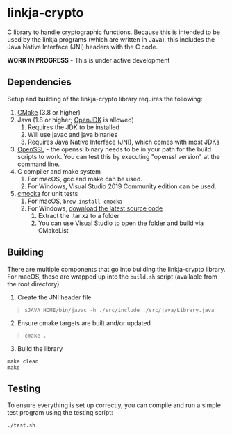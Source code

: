 # linkja-crypto
C library to handle cryptographic functions.  Because this is intended to be used by the
linkja programs (which are written in Java), this includes the Java Native Interface (JNI)
headers with the C code.

**WORK IN PROGRESS** - This is under active development

## Dependencies

Setup and building of the linkja-crypto library requires the following:

1. [CMake](https://cmake.org) (3.8 or higher)
2. Java (1.8 or higher; [OpenJDK](https://openjdk.java.net/) is allowed)
    1. Requires the JDK to be installed
    2. Will use javac and java binaries
    3. Requires Java Native Interface (JNI), which comes with most JDKs
3. [OpenSSL](https://www.openssl.org/) - the openssl binary needs to be in your path for the build scripts to work.  You can test this by executing "openssl version" at the command line.
4. C compiler and make system
    1. For macOS, gcc and make can be used.
    2. For Windows, Visual Studio 2019 Community edition can be used.
5. [cmocka](https://cmocka.org/) for unit tests
    1. For macOS, `brew install cmocka`
    2. For Windows, [download the latest source code](https://cmocka.org/files/1.1/)
        1. Extract the .tar.xz to a folder
        2. You can use Visual Studio to open the folder and build via CMakeList

## Building

There are multiple components that go into building the linkja-crypto library.  For macOS, these are wrapped up into the `build.sh` script (available from the root directory).

1. Create the JNI header file
  >`$JAVA_HOME/bin/javac -h ./src/include ./src/java/Library.java`

2. Ensure cmake targets are built and/or updated
  > `cmake .`

3. Build the library
  ```
  make clean
  make
  ```

## Testing
To ensure everything is set up correctly, you can compile and run a simple test program using the testing script:

```
./test.sh
```
